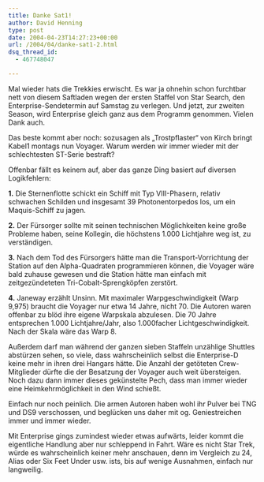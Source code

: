 ```yaml
---
title: Danke Sat1!
author: David Henning
type: post
date: 2004-04-23T14:27:23+00:00
url: /2004/04/danke-sat1-2.html
dsq_thread_id:
  - 467748047

---
```

Mal wieder hats die Trekkies erwischt. Es war ja ohnehin schon furchtbar nett von diesem Saftladen wegen der ersten Staffel von Star Search, den Enterprise-Sendetermin auf Samstag zu verlegen. Und jetzt, zur zweiten Season, wird Enterprise gleich ganz aus dem Programm genommen. Vielen Dank auch.
  
Das beste kommt aber noch: sozusagen als &#8222;Trostpflaster&#8220; von Kirch bringt Kabel1 montags nun Voyager. Warum werden wir immer wieder mit der schlechtesten ST-Serie bestraft?
  
Offenbar fällt es keinem auf, aber das ganze Ding basiert auf diversen Logikfehlern:

**1.** Die Sternenflotte schickt ein Schiff mit Typ VIII-Phasern, relativ schwachen Schilden und insgesamt 39 Photonentorpedos los, um ein Maquis-Schiff zu jagen. 

**2.** Der Fürsorger sollte mit seinen technischen Möglichkeiten keine große Probleme haben, seine Kollegin, die höchstens 1.000 Lichtjahre weg ist, zu verständigen.

**3.** Nach dem Tod des Fürsorgers hätte man die Transport-Vorrichtung der Station auf den Alpha-Quadraten programmieren können, die Voyager wäre bald zuhause gewesen und die Station hätte man einfach mit zeitgezündeteten Tri-Cobalt-Sprengköpfen zerstört.

**4.** Janeway erzählt Unsinn. Mit maximaler Warpgeschwindigkeit (Warp 9,975) braucht die Voyager nur etwa 14 Jahre, nicht 70. Die Autoren waren offenbar zu blöd ihre eigene Warpskala abzulesen. Die 70 Jahre entsprechen 1.000 Lichtjahre/Jahr, also 1.000facher Lichtgeschwindigkeit. Nach der Skala wäre das Warp 8.

Außerdem darf man während der ganzen sieben Staffeln unzählige Shuttles abstürzen sehen, so viele, dass wahrscheinlich selbst die Enterprise-D keine mehr in ihren drei Hangars hätte. Die Anzahl der getöteten Crew-Mitglieder dürfte die der Besatzung der Voyager auch weit übersteigen. Noch dazu dann immer dieses gekünstelte Pech, dass man immer wieder eine Heimkehrmöglichkeit in den Wind schießt.
  
Einfach nur noch peinlich. Die armen Autoren haben wohl ihr Pulver bei TNG und DS9 verschossen, und beglücken uns daher mit og. Geniestreichen immer und immer wieder.
  
Mit Enterprise gings zumindest wieder etwas aufwärts, leider kommt die eigentliche Handlung aber nur schleppend in Fahrt. Wäre es nicht Star Trek, würde es wahrscheinlich keiner mehr anschauen, denn im Vergleich zu 24, Alias oder Six Feet Under usw. ists, bis auf wenige Ausnahmen, einfach nur langweilig.